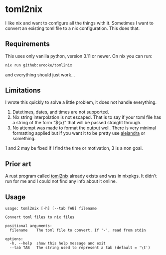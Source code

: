 # toml2nix

I like nix and want to configure all the things with it. Sometimes I want to
convert an existing toml file to a nix configuration. This does that.

## Requirements

This uses only vanilla python, version 3.11 or newer. On nix you can run:

```sh
nix run github:erooke/toml2nix
```

and everything should just work...

## Limitations

I wrote this quickly to solve a little problem, it does not handle everything.

1. Datetimes, dates, and times are not supported.
2. Nix string interpolation is not escaped. That is to say if your toml file
   has a string of the form "${x}" that will be passed straight through.
3. No attempt was made to format the output well. There is very minimal
   formatting applied but if you want it to be pretty use
   [alejandra](https://github.com/kamadorueda/alejandra) or something.

1 and 2 may be fixed if I find the time or motivation, 3 is a non goal.

## Prior art

A rust program called [toml2nix](https://lib.rs/crates/toml2nix) already exists
and was in nixpkgs. It didn't run for me and I could not find any info about it
online.

## Usage

```
usage: toml2nix [-h] [--tab TAB] filename

Convert toml files to nix files

positional arguments:
  filename    The toml file to convert. If '-', read from stdin

options:
  -h, --help  show this help message and exit
  --tab TAB   The string used to represent a tab (default = '\t')
```
